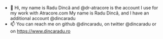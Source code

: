 - 👋 Hi, my name is Radu Dincă and @dr-atracore is the account I use for my work with Atracore.com
My name is Radu Dincă, and I have an additional account @dincaradu
- 📫 You can reach me on github @dincaradu, on twitter @dincaradu or on https://www.dincaradu.ro

<!---
dr-atracore/dr-atracore is a ✨ special ✨ repository because its `README.md` (this file) appears on your GitHub profile.
You can click the Preview link to take a look at your changes.
--->
